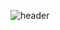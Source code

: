 ![header](https://capsule-render.vercel.app/api?type=Waving&color=auto&height=150&section=header&text=gabe's%20github&fontSize=90)
